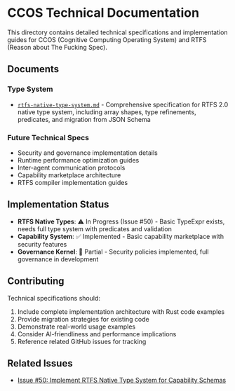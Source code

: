 # CCOS Technical Documentation

This directory contains detailed technical specifications and implementation guides for CCOS (Cognitive Computing Operating System) and RTFS (Reason about The Fucking Spec).

## Documents

### Type System
- [`rtfs-native-type-system.md`](./rtfs-native-type-system.md) - Comprehensive specification for RTFS 2.0 native type system, including array shapes, type refinements, predicates, and migration from JSON Schema

### Future Technical Specs
- Security and governance implementation details
- Runtime performance optimization guides  
- Inter-agent communication protocols
- Capability marketplace architecture
- RTFS compiler implementation guides

## Implementation Status

- **RTFS Native Types**: ⚠️ In Progress (Issue #50) - Basic TypeExpr exists, needs full type system with predicates and validation
- **Capability System**: ✅ Implemented - Basic capability marketplace with security features
- **Governance Kernel**: 🔄 Partial - Security policies implemented, full governance in development

## Contributing

Technical specifications should:
1. Include complete implementation architecture with Rust code examples
2. Provide migration strategies for existing code
3. Demonstrate real-world usage examples
4. Consider AI-friendliness and performance implications
5. Reference related GitHub issues for tracking

## Related Issues

- [Issue #50: Implement RTFS Native Type System for Capability Schemas](https://github.com/mandubian/ccos/issues/50)
